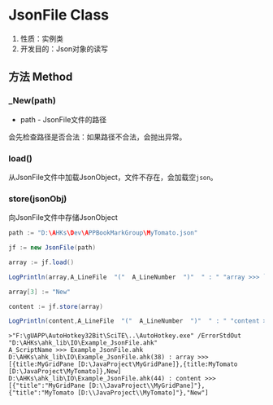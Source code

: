 # JsonFile Class

1.  性质：实例类
2.	开发目的：Json对象的读写

## 方法 Method

### _New(path)

- path - JsonFile文件的路径

会先检查路径是否合法：如果路径不合法，会抛出异常。

### load()

从JsonFile文件中加载JsonObject，文件不存在，会加载空`json`。

### store(jsonObj)

向JsonFile文件中存储JsonObject



```Java
path := "D:\AHKs\Dev\APPBookMarkGroup\MyTomato.json"

jf := new JsonFile(path)

array := jf.load()

LogPrintln(array,A_LineFile  "("  A_LineNumber  ")"  " : " "array >>> `r`n")

array[3] := "New"

content := jf.store(array)

LogPrintln(content,A_LineFile  "("  A_LineNumber  ")"  " : " "content >>> `r`n")
```



```AutoHotKey
>"F:\gUAPP\AutoHotkey32Bit\SciTE\..\AutoHotkey.exe" /ErrorStdOut "D:\AHKs\ahk_lib\IO\Example_JsonFile.ahk"    
A_ScriptName >>> Example_JsonFile.ahk
D:\AHKs\ahk_lib\IO\Example_JsonFile.ahk(38) : array >>> 
[{title:MyGridPane [D:\JavaProject\MyGridPane]},{title:MyTomato [D:\JavaProject\MyTomato]},New]
D:\AHKs\ahk_lib\IO\Example_JsonFile.ahk(44) : content >>> 
[{"title":"MyGridPane [D:\\JavaProject\\MyGridPane]"},{"title":"MyTomato [D:\\JavaProject\\MyTomato]"},"New"]

```

